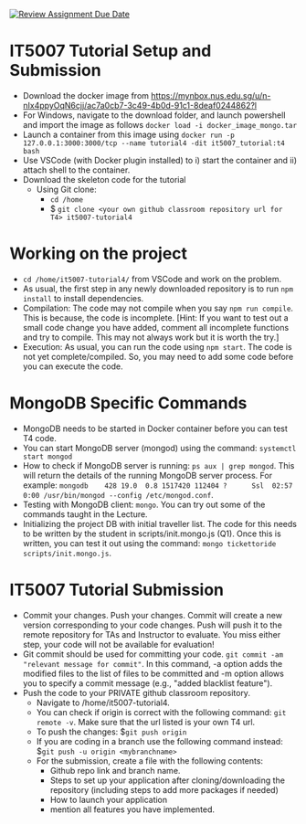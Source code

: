 [![Review Assignment Due Date](https://classroom.github.com/assets/deadline-readme-button-8d59dc4de5201274e310e4c54b9627a8934c3b88527886e3b421487c677d23eb.svg)](https://classroom.github.com/a/3gY9nFTs)
# IT5007 Tutorial Setup and Submission

* Download the docker image from https://mynbox.nus.edu.sg/u/n-nIx4ppyOqN6cjj/ac7a0cb7-3c49-4b0d-91c1-8deaf0244862?l
* For Windows, navigate to the download folder, and launch powershell and import the image as follows
```docker load -i docker_image_mongo.tar```
* Launch a container from this image using
```docker run -p 127.0.0.1:3000:3000/tcp --name tutorial4 -dit it5007_tutorial:t4 bash```
* Use VSCode (with Docker plugin installed) to i) start the container and ii) attach shell to the container.
* Download the skeleton code for the tutorial
  * Using Git clone: 
    - ```cd /home```
    - $ ```git clone <your own github classroom repository url for T4> it5007-tutorial4```

# Working on the project
* ```cd /home/it5007-tutorial4/``` from VSCode and work on the problem.
* As usual, the first step in any newly downloaded repository is to run ```npm install``` to install dependencies.
* Compilation: The code may not compile when you say ```npm run compile```. This is because, the code is incomplete. [Hint: If you want to test out a small code change you have added, comment all incomplete functions and try to compile. This may not always work but it is worth the try.]
* Execution: As usual, you can run the code using ```npm start```. The code is not yet complete/compiled. So, you may need to add some code before you can execute the code.

# MongoDB Specific Commands
* MongoDB needs to be started in Docker container before you can test T4 code. 
* You can start MongoDB server (mongod) using the command: ```systemctl start mongod```
* How to check if MongoDB server is running: ```ps aux | grep mongod```. This will return the details of the running MongoDB server process. For example: ```mongodb    428 19.0  0.8 1517420 112404 ?      Ssl  02:57   0:00 /usr/bin/mongod --config /etc/mongod.conf```.
* Testing with MongoDB client: ```mongo```. You can try out some of the commands taught in the Lecture.
* Initializing the project DB with initial traveller list. The code for this needs to be written by the student in scripts/init.mongo.js (Q1). Once this is written, you can test it out using the command: ```mongo tickettoride scripts/init.mongo.js```.


# IT5007 Tutorial Submission
* Commit your changes. Push your changes. Commit will create a new version corresponding to your code changes. Push will push it to the remote repository for TAs and Instructor to evaluate. You miss either step, your code will not be available for evaluation!
* Git commit should be used for committing your code. ```git commit -am "relevant message for commit"```. In this command, -a option adds the modified files to the list of files to be committed and -m option allows you to specify a commit message (e.g., "added blacklist feature").
* Push the code to your PRIVATE github classroom repository.
  * Navigate to /home/it5007-tutorial4. 
  * You can check if origin is correct with the following command: ```git remote -v```. Make sure that the url listed is your own T4 url.
  * To push the changes: $```git push origin```
  * If you are coding in a branch use the following command instead: $```git push -u origin <mybranchname>```
  * For the submission, create a file with the following contents:
    - Github repo link and branch name.
    - Steps to set up your application after cloning/downloading the repository (including steps to add more packages if needed)
    - How to launch your application
    - mention all features you have implemented.
